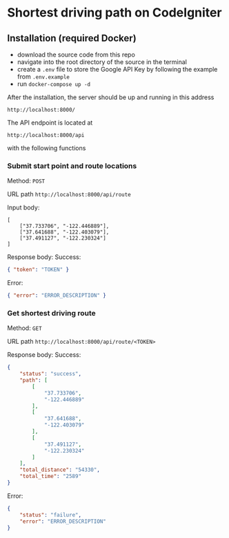 # Shortest driving path on CodeIgniter

## Installation (required Docker)
 - download the source code from this repo
 - navigate into the root directory of the source in the terminal
 - create a ``` .env ``` file to store the Google API Key by following the example from ``` .env.example ```
 - run ``` docker-compose up -d ```

After the installation, the server should be up and running in this address
```
http://localhost:8000/
```

The API endpoint is located at
```
http://localhost:8000/api
```
with the following functions

### Submit start point and route locations
Method: ```POST```

URL path ```http://localhost:8000/api/route```

Input body:
```
[
	["37.733706", "-122.446889"],
	["37.641688", "-122.403079"],
	["37.491127", "-122.230324"]
]
```

Response body:
Success:
```json
{ "token": "TOKEN" }
```

Error:
```json
{ "error": "ERROR_DESCRIPTION" }
```

### Get shortest driving route
Method: ```GET```

URL path ```http://localhost:8000/api/route/<TOKEN>```

Response body:
Success:
```json
{
    "status": "success",
    "path": [
        [
            "37.733706",
            "-122.446889"
        ],
        [
            "37.641688",
            "-122.403079"
        ],
        [
            "37.491127",
            "-122.230324"
        ]
    ],
    "total_distance": "54330",
    "total_time": "2589"
}
```

Error:
```json
{
	"status": "failure",
	"error": "ERROR_DESCRIPTION"
}
```

